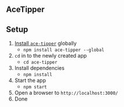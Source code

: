 ## AceTipper

## Setup

1. [Install `ace-tipper`](https://www.npmjs.com/package/ace-tipper) globally
    * `npm install ace-tipper --global`
2. `cd` in to the newly created app
    * `cd ace-tipper`
3. Install dependencies
    * `npm install`
4. Start the app
    * `npm start`
5. Open a browser to `http://localhost:3000/`
6. Done
